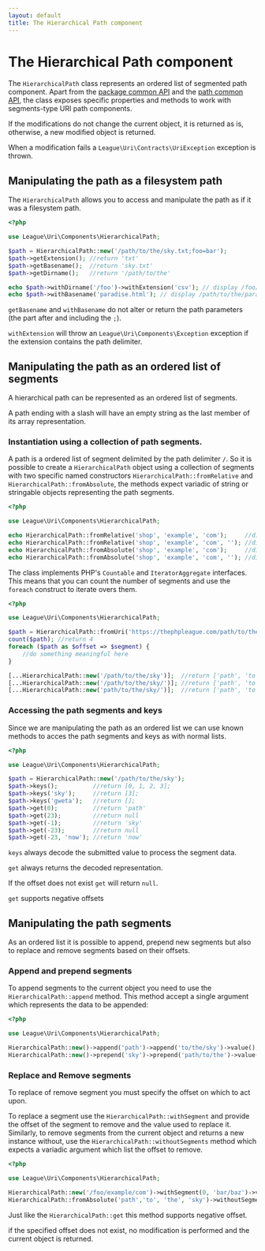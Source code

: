 ```yaml
---
layout: default
title: The Hierarchical Path component
---
```


# The Hierarchical Path component

The `HierarchicalPath` class represents an ordered list of segmented path component. Apart from the [package common API](/components/7.0/)
and the [path common API](/components/7.0/path), the class exposes specific properties and methods to
work with segments-type URI path components.

<p class="message-notice">If the modifications do not change the current object, it is returned as is, otherwise, a new modified object is returned.</p>
<p class="message-warning">When a modification fails a <code>League\Uri\Contracts\UriException</code> exception is thrown.</p>

## Manipulating the path as a filesystem path

The `HierarchicalPath` allows you to access and manipulate the path as if it was a filesystem path.

~~~php
<?php

use League\Uri\Components\HierarchicalPath;

$path = HierarchicalPath::new('/path/to/the/sky.txt;foo=bar');
$path->getExtension(); //return 'txt'
$path->getBasename();  //return 'sky.txt'
$path->getDirname();   //return '/path/to/the'

echo $path->withDirname('/foo')->withExtension('csv'); // display /foo/sky.csv;foo=bar
echo $path->withBasename('paradise.html'); // display /path/to/the/paradise.html
~~~

<p class="message-info"><code>getBasename</code> and <code>withBasename</code> do not alter or return the path parameters (the part after and including the <code>;</code>).</p>
<p class="message-warning"><code>withExtension</code> will throw an <code>League\Uri\Components\Exception</code> exception if the extension contains the path delimiter.</p>

## Manipulating the path as an ordered list of segments

A hierarchical path can be represented as an ordered list of segments.

<p class="message-info">A path ending with a slash will have an empty string as the last member of its array representation.</p>

### Instantiation using a collection of path segments.

A path is a ordered list of segment delimited by the path delimiter `/`. So it is possible to 
create a `HierarchicalPath` object using a collection of segments with two specific named constructors
`HierarchicalPath::fromRelative` and `HierarchicalPath::fromAbsolute`, the methods expect variadic
of string or stringable objects representing the path segments.

~~~php
<?php

use League\Uri\Components\HierarchicalPath;

echo HierarchicalPath::fromRelative('shop', 'example', 'com');     //display 'shop/example/com'
echo HierarchicalPath::fromRelative('shop', 'example', 'com', ''); //display 'shop/example/com/'
echo HierarchicalPath::fromAbsolute('shop', 'example', 'com');     //display '/shop/example/com'
echo HierarchicalPath::fromAbsolute('shop', 'example', 'com', ''); //display '/shop/example/com/'
~~~

The class implements PHP's `Countable` and `IteratorAggregate` interfaces. This means that you can count the number of segments and use the `foreach` construct to iterate overs them.

~~~php
<?php

use League\Uri\Components\HierarchicalPath;

$path = HierarchicalPath::fromUri('https://thephpleague.com/path/to/the/sky');
count($path); //return 4
foreach ($path as $offset => $segment) {
    //do something meaningful here
}

[...HierarchicalPath::new('/path/to/the/sky')];  //return ['path', 'to', 'the', 'sky'];
[...HierarchicalPath::new('/path/to/the/sky/')]; //return ['path', 'to', 'the', 'sky', ''];
[...HierarchicalPath::new('path/to/the/sky/')];  //return ['path', 'to', 'the', 'sky', ''];
~~~

### Accessing the path segments and keys

Since we are manipulating the path as an ordered list we can use known methods to acces the path segments and keys 
as with normal lists.

~~~php
<?php

use League\Uri\Components\HierarchicalPath;

$path = HierarchicalPath::new('/path/to/the/sky');
$path->keys();          //return [0, 1, 2, 3];
$path->keys('sky');     //return [3];
$path->keys('gweta');   //return [];
$path->get(0);          //return 'path'
$path->get(23);         //return null
$path->get(-1);         //return 'sky'
$path->get(-23);        //return null
$path->get(-23, 'now'); //return 'now'
~~~

<p class="message-notice"><code>keys</code> always decode the submitted value to process the segment data.</p>
<p class="message-notice"><code>get</code> always returns the decoded representation.</p>
<p class="message-notice">If the offset does not exist <code>get</code> will return <code>null</code>.</p>
<p class="message-info"><code>get</code> supports negative offsets</p>

## Manipulating the path segments

As an ordered list it is possible to append, prepend new segments but also to replace and remove segments based on their
offsets.

### Append and prepend segments

To append segments to the current object you need to use the `HierarchicalPath::append` method. This method accept a single argument which represents the data to be appended:

~~~php
<?php

use League\Uri\Components\HierarchicalPath;

HierarchicalPath::new()->append('path')->append('to/the/sky')->value();   //return path/to/the/sky
HierarchicalPath::new()->prepend('sky')->prepend('path/to/the')->value(); //return path/to/the/sky
~~~

### Replace and Remove segments

To replace of remove segment you must specify the offset on which to act upon.

To replace a segment use the `HierarchicalPath::withSegment` and provide the offset of the segment to remove and
the value used to replace it. Similarly, to remove segments from the current object and returns a new instance
without, use the `HierarchicalPath::withoutSegments` method which expects a variadic argument which
list the offset to remove.

~~~php
<?php

use League\Uri\Components\HierarchicalPath;

HierarchicalPath::new('/foo/example/com')->withSegment(0, 'bar/baz')->value(); //return /bar/baz/example/com
HierarchicalPath::fromAbsolute('path','to', 'the', 'sky')->withoutSegment(0, 1)->value(); //return '/the/sky'
~~~

<p class="message-info">Just like the <code>HierarchicalPath::get</code> this method supports negative offset.</p>
<p class="message-notice">if the specified offset does not exist, no modification is performed and the current object is returned.</p>
